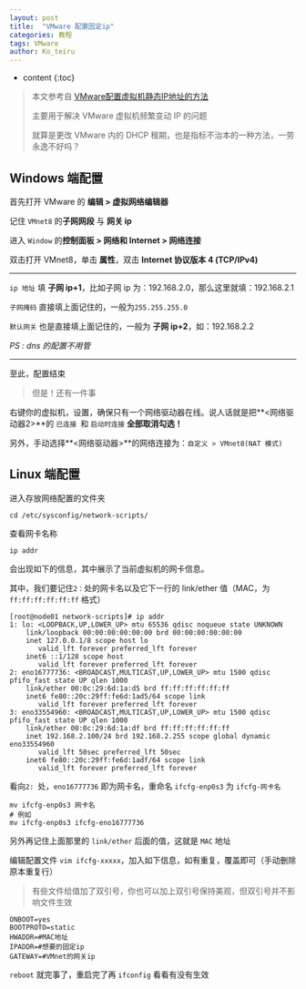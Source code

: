 ```yaml
---
layout: post
title:  "VMware 配置固定ip"
categories: 教程
tags: VMware
author: Ko_teiru
---
```


* content
{:toc}


> 本文参考自 [VMware配置虚拟机静态IP地址的方法](https://www.jb51.net/article/118745.htm) 
>
> 主要用于解决 VMware 虚拟机频繁变动 IP 的问题
>
> 就算是更改 VMware 内的 DHCP 租期，也是指标不治本的一种方法，一劳永逸不好吗？










## Windows 端配置

首先打开 VMware 的 **编辑 > 虚拟网络编辑器**

记住 `VMnet8` 的**子网网段** 与 **网关 ip**

进入 `Window` 的**控制面板 > 网络和 Internet > 网络连接**

双击打开 VMnet8，单击 **属性**，双击 **Internet 协议版本 4 (TCP/IPv4)**

---

`ip 地址` 填 **子网 ip+1**，比如子网 ip 为：192.168.2.0，那么这里就填：192.168.2.1

`子网掩码` 直接填上面记住的，一般为`255.255.255.0`

`默认网关` 也是直接填上面记住的，一般为 **子网 ip+2**，如：192.168.2.2

*PS : dns 的配置不用管*

---

至此，配置结束

> 但是！还有一件事

右键你的虚拟机，设置，确保只有一个网络驱动器在线。说人话就是把**<网络驱动器2>**的  `已连接 `和 `启动时连接`  **全部取消勾选！**

另外，手动选择**<网络驱动器>**的网络连接为：`自定义 > VMnet8(NAT 模式)`

## Linux 端配置

进入存放网络配置的文件夹

```shell
cd /etc/sysconfig/network-scripts/
```

查看网卡名称

```shell
ip addr
```

会出现如下的信息，其中展示了当前虚拟机的网卡信息。

其中，我们要记住`2：`处的网卡名以及它下一行的 link/ether 值（MAC，为 `ff:ff:ff:ff:ff:ff` 格式）

```shell
[root@node01 network-scripts]# ip addr
1: lo: <LOOPBACK,UP,LOWER_UP> mtu 65536 qdisc noqueue state UNKNOWN 
    link/loopback 00:00:00:00:00:00 brd 00:00:00:00:00:00
    inet 127.0.0.1/8 scope host lo
       valid_lft forever preferred_lft forever
    inet6 ::1/128 scope host 
       valid_lft forever preferred_lft forever
2: eno16777736: <BROADCAST,MULTICAST,UP,LOWER_UP> mtu 1500 qdisc pfifo_fast state UP qlen 1000
    link/ether 00:0c:29:6d:1a:d5 brd ff:ff:ff:ff:ff:ff
    inet6 fe80::20c:29ff:fe6d:1ad5/64 scope link 
       valid_lft forever preferred_lft forever
3: eno33554960: <BROADCAST,MULTICAST,UP,LOWER_UP> mtu 1500 qdisc pfifo_fast state UP qlen 1000
    link/ether 00:0c:29:6d:1a:df brd ff:ff:ff:ff:ff:ff
    inet 192.168.2.100/24 brd 192.168.2.255 scope global dynamic eno33554960
       valid_lft 50sec preferred_lft 50sec
    inet6 fe80::20c:29ff:fe6d:1adf/64 scope link 
       valid_lft forever preferred_lft forever
```

看向`2: `处，`eno16777736` 即为网卡名，重命名 `ifcfg-enp0s3` 为 `ifcfg-网卡名`

```
mv ifcfg-enp0s3 网卡名
# 例如
mv ifcfg-enp0s3 ifcfg-eno16777736
```

另外再记住上面那里的 `link/ether` 后面的值，这就是 `MAC` 地址

编辑配置文件 `vim ifcfg-xxxxx`，加入如下信息，如有重复，覆盖即可（手动删除原本重复行）

> 有些文件给值加了双引号，你也可以加上双引号保持美观，但双引号并不影响文件生效

```
ONBOOT=yes
BOOTPROTO=static
HWADDR=#MAC地址
IPADDR=#想要的固定ip
GATEWAY=#VMnet的网关ip
```

`reboot` 就完事了，重启完了再 `ifconfig` 看看有没有生效
